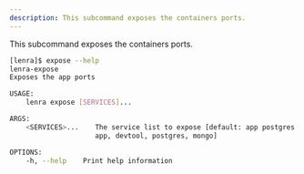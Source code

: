 ```yaml
---
description: This subcommand exposes the containers ports.
---
```


This subcommand exposes the containers ports.

```bash
[lenra]$ expose --help
lenra-expose 
Exposes the app ports

USAGE:
    lenra expose [SERVICES]...

ARGS:
    <SERVICES>...    The service list to expose [default: app postgres mongo] [possible values:
                     app, devtool, postgres, mongo]

OPTIONS:
    -h, --help    Print help information
```
